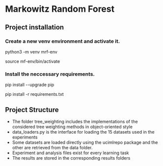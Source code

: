 # Markowitz Random Forest

## Project installation
### Create a new venv environment and activate it.
python3 -m venv mrf-env

source mf-env/bin/activate
### Install the neccessary requirements.
pip install --upgrade pip

pip install -r requirements.txt 



## Project Structure
- The folder tree_weighting includes the implementations of the considered tree weighting methods in object-oriented style
- data_loaders.py is the interface for loading the 15 datasets used in the experiments
- Some datasets are loaded directly using the ucimlrepo package and the other are retrieved from the data folder.
- Experiment and analysis files exist for every learning task
- The results are stored in the corresponding results folders
